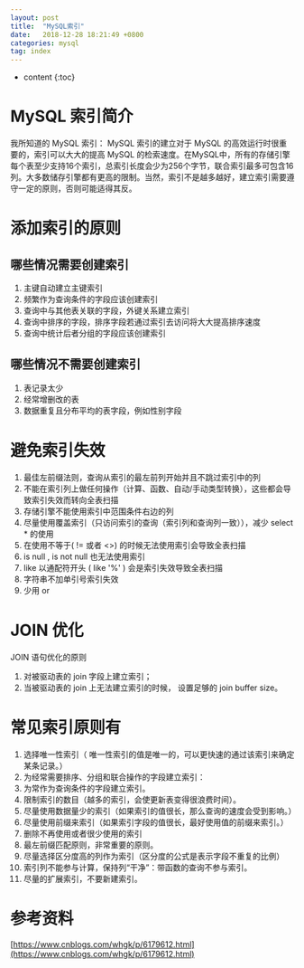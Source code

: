 ```yaml
---
layout: post
title:  "MySQL索引"
date:   2018-12-28 18:21:49 +0800
categories: mysql
tag: index
---
```


* content
{:toc}

# MySQL 索引简介 #
我所知道的 MySQL 索引： MySQL 索引的建立对于 MySQL 的高效运行时很重要的，索引可以大大的提高 MySQL 的检索速度。在MySQL中，所有的存储引擎每个表至少支持16个索引，总索引长度会少为256个字节，联合索引最多可包含16列。大多数储存引擎都有更高的限制。当然，索引不是越多越好，建立索引需要遵守一定的原则，否则可能适得其反。

# 添加索引的原则 #

## 哪些情况需要创建索引 ##

1. 主键自动建立主键索引 
2. 频繁作为查询条件的字段应该创建索引
3. 查询中与其他表关联的字段，外键关系建立索引
4. 查询中排序的字段，排序字段若通过索引去访问将大大提高排序速度
5. 查询中统计后者分组的字段应该创建索引

## 哪些情况不需要创建索引 ##

1. 表记录太少
2. 经常增删改的表
3. 数据重复且分布平均的表字段，例如性别字段

# 避免索引失效 #

1. 最佳左前缀法则，查询从索引的最左前列开始并且不跳过索引中的列
2. 不能在索引列上做任何操作（计算、函数、自动/手动类型转换），这些都会导致索引失效而转向全表扫描
3. 存储引擎不能使用索引中范围条件右边的列
4. 尽量使用覆盖索引（只访问索引的查询（索引列和查询列一致）），减少 select * 的使用
5. 在使用不等于( != 或者 <>) 的时候无法使用索引会导致全表扫描
6.  is null , is not null 也无法使用索引
7.  like 以通配符开头 ( like '%' ) 会是索引失效导致全表扫描
8.  字符串不加单引号索引失效
9.  少用 or 

# JOIN 优化 #

JOIN 语句优化的原则

1. 对被驱动表的 join 字段上建立索引；
2. 当被驱动表的 join 上无法建立索引的时候， 设置足够的 join buffer size。
 
# 常见索引原则有 #

1. 选择唯一性索引（ 唯一性索引的值是唯一的，可以更快速的通过该索引来确定某条记录。）
2. 为经常需要排序、分组和联合操作的字段建立索引：
3. 为常作为查询条件的字段建立索引。
4. 限制索引的数目（越多的索引，会使更新表变得很浪费时间）。
5. 尽量使用数据量少的索引（如果索引的值很长，那么查询的速度会受到影响。）
6. 尽量使用前缀来索引（如果索引字段的值很长，最好使用值的前缀来索引。）
7. 删除不再使用或者很少使用的索引
8. 最左前缀匹配原则，非常重要的原则。
9. 尽量选择区分度高的列作为索引（区分度的公式是表示字段不重复的比例）
10. 索引列不能参与计算，保持列“干净”：带函数的查询不参与索引。
11. 尽量的扩展索引，不要新建索引。


# 参考资料 #

[https://www.cnblogs.com/whgk/p/6179612.html](https://www.cnblogs.com/whgk/p/6179612.html)


